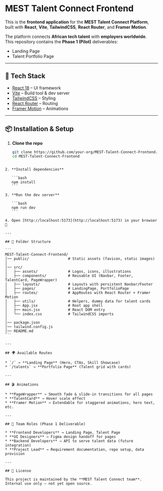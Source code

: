 # MEST Talent Connect Frontend

This is the **frontend application** for the **MEST Talent Connect Platform**, built with **React**, **Vite**, **TailwindCSS**, **React Router**, and **Framer Motion**.

The platform connects **African tech talent** with **employers worldwide**.  
This repository contains the **Phase 1 (Pilot)** deliverables:

- Landing Page  
- Talent Portfolio Page  

---

## 🚀 Tech Stack

- [React 18](https://react.dev/) – UI framework  
- [Vite](https://vitejs.dev/) – Build tool & dev server  
- [TailwindCSS](https://tailwindcss.com/) – Styling  
- [React Router](https://reactrouter.com/) – Routing  
- [Framer Motion](https://www.framer.com/motion/) – Animations  

---

## 📦 Installation & Setup

1. **Clone the repo**
   ```bash
   git clone https://github.com/your-org/MEST-Talent-Connect-Frontend.git
   cd MEST-Talent-Connect-Frontend
````

2. **Install dependencies**

   ```bash
   npm install
   ```

3. **Run the dev server**

   ```bash
   npm run dev
   ```

4. Open [http://localhost:5173](http://localhost:5173) in your browser 🎉

---

## 📁 Folder Structure

```
MEST-Talent-Connect-Frontend/
│── public/                  # Static assets (favicon, static images)
│
│── src/
│   ├── assets/              # Logos, icons, illustrations
│   ├── components/          # Reusable UI (Navbar, Footer, TalentCard, PageWrapper)
│   ├── layouts/             # Layouts with persistent Navbar/Footer
│   ├── pages/               # LandingPage, PortfolioPage
│   ├── routes/              # AppRoutes with React Router + Framer Motion
│   ├── utils/               # Helpers, dummy data for talent cards
│   ├── App.jsx              # Root app shell
│   ├── main.jsx             # React DOM entry
│   └── index.css            # TailwindCSS imports
│
│── package.json
│── tailwind.config.js
│── README.md
```

---

## 🌍 Available Routes

* `/` → **Landing Page** (Hero, CTAs, Skill Showcase)
* `/talents` → **Portfolio Page** (Talent grid with cards)

---

## 🎬 Animations

* **PageWrapper** → Smooth fade & slide-in transitions for all pages
* **TalentCard** → Hover scale effect
* **Framer Motion** → Extendable for staggered animations, hero text, etc.

---

## 👥 Team Roles (Phase 1 Deliverable)

* **Frontend Developers** → Landing Page, Talent Page
* **UI Designers** → Figma design handoff for pages
* **Backend Developers** → API to serve talent data (future integration)
* **Project Lead** → Requirement documentation, repo setup, data provision

---

## 📝 License

This project is maintained by the **MEST Talent Connect team**.
Internal use only — not yet open source.
